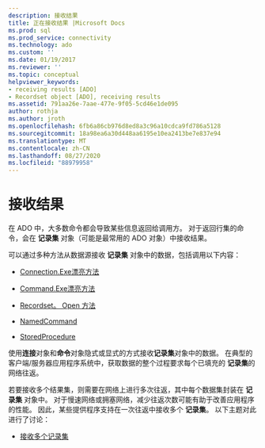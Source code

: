 ```yaml
---
description: 接收结果
title: 正在接收结果 |Microsoft Docs
ms.prod: sql
ms.prod_service: connectivity
ms.technology: ado
ms.custom: ''
ms.date: 01/19/2017
ms.reviewer: ''
ms.topic: conceptual
helpviewer_keywords:
- receiving results [ADO]
- Recordset object [ADO], receiving results
ms.assetid: 791aa26e-7aae-477e-9f05-5cd46e1de095
author: rothja
ms.author: jroth
ms.openlocfilehash: 6fb6a86cb976d8ed8a3c96a10cdca9fd786a5128
ms.sourcegitcommit: 18a98ea6a30d448aa6195e10ea2413be7e837e94
ms.translationtype: MT
ms.contentlocale: zh-CN
ms.lasthandoff: 08/27/2020
ms.locfileid: "88979958"
---
```

# <a name="receiving-results"></a>接收结果
在 ADO 中，大多数命令都会导致某些信息返回给调用方。 对于返回行集的命令，会在 **记录集** 对象（可能是最常用的 ADO 对象）中接收结果。  
  
 可以通过多种方法从数据源接收 **记录集** 对象中的数据，包括调用以下内容：  
  
-   [Connection.Exe漂亮方法](../../../ado/guide/data/creating-and-executing-a-simple-command.md)  
  
-   [Command.Exe漂亮方法](../../../ado/guide/data/creating-and-executing-a-simple-command.md)  
  
-   [Recordset。 Open 方法](../../../ado/guide/data/creating-and-executing-a-simple-command.md)  
  
-   [NamedCommand](../../../ado/guide/data/named-commands.md)  
  
-   [StoredProcedure](../../../ado/guide/data/calling-a-stored-procedure-as-a-method-on-a-connection-object.md)  
  
 使用**连接**对象和**命令**对象隐式或显式的方式接收**记录集**对象中的数据。 在典型的客户端/服务器应用程序系统中，获取数据的整个过程要求每个已填充的 **记录集**的网络往返。  
  
 若要接收多个结果集，则需要在网络上进行多次往返，其中每个数据集封装在 **记录集** 对象中。 对于慢速网络或拥塞网络，减少往返次数可能有助于改善应用程序的性能。 因此，某些提供程序支持在一次往返中接收多个 **记录集**。 以下主题对此进行了讨论：  
  
-   [接收多个记录集](../../../ado/guide/data/receiving-multiple-recordsets.md)
